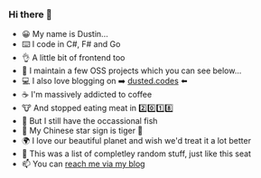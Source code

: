 ### Hi there 👋

<!--
**dustinmoris/dustinmoris** is a ✨ _special_ ✨ repository because its `README.md` (this file) appears on your GitHub profile.

Here are some ideas to get you started:

- 🔭 I’m currently working on ...
- 🌱 I’m currently learning ...
- 👯 I’m looking to collaborate on ...
- 🤔 I’m looking for help with ...
- 💬 Ask me about ...
- 📫 How to reach me: ...
- 😄 Pronouns: ...
- ⚡ Fun fact: ...
-->

- :grinning: My name is Dustin...
- :keyboard: I code in C#, F# and Go
- :ok_hand: A little bit of frontend too
- :rocket: I maintain a few OSS projects which you can see below...
- :computer: I also love blogging on :arrow_right: [dusted.codes](https://dusted.codes) :arrow_left:
- :coffee: I'm massively addicted to coffee
- :cow: And stopped eating meat in :two::zero::one::eight:
- :tropical_fish: But I still have the occassional fish
- :tiger2: My Chinese star sign is tiger :tiger:
- :earth_africa: I love our beautiful planet and wish we'd treat it a lot better
- :seat: This was a list of completley random stuff, just like this seat
- :mailbox: You can [reach me via my blog](https://dusted.codes/hire#contact)
